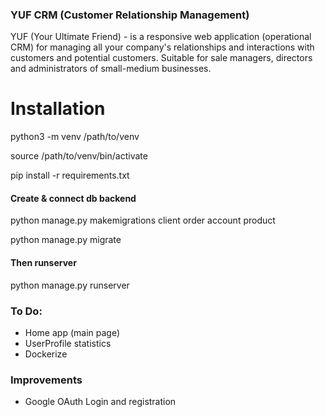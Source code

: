 ### YUF CRM (Customer Relationship Management)   
YUF (Your Ultimate Friend) - is a responsive web application (operational CRM) for managing all your company's relationships and interactions with customers and potential customers.
Suitable for sale managers, directors and administrators of small-medium businesses.

# Installation

python3 -m venv /path/to/venv 

source /path/to/venv/bin/activate

pip install -r requirements.txt

#### Create & connect db backend

python manage.py makemigrations client order account product

python manage.py migrate

#### Then runserver
python manage.py runserver

### To Do:

- Home app (main page)
- UserProfile statistics
- Dockerize

### Improvements
- Google OAuth Login and registration




